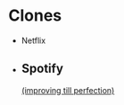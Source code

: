 # Clones
<ul>
<li>Netflix </li>
<li><h2>Spotify</h2>
 <a href="https://ganafy.freewebhostmost.com/"><span>(improving till perfection)</span></a</li>
</ul>